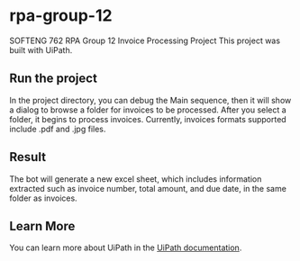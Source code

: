 # rpa-group-12
SOFTENG 762 RPA Group 12 Invoice Processing Project
This project was built with UiPath.
## Run the project
In the project directory, you can debug the Main sequence, then it will show a dialog to browse a folder for invoices to be processed. After you select a folder, it begins to process invoices. Currently, invoices formats supported include .pdf and .jpg files.
## Result
The bot will generate a new excel sheet, which includes information extracted such as invoice number, total amount, and due date, in the same folder as invoices.
## Learn More
You can learn more about UiPath in the [UiPath documentation](https://docs.uipath.com/).

